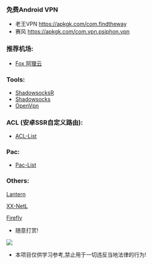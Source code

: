 ### 免费Android VPN
- 老王VPN https://apkgk.com/com.findtheway
- 赛风 https://apkgk.com/com.vpn.psiphon.vpn

### 推荐机场:
- [Fox 阿狸云](https://fox-c.top/auth/register?code=xVDy)

### Tools:

- [ShadowsocksR](https://github.com/shadowsocksr-backup/shadowsocksr-android/releases)
- [Shadowsocks](https://github.com/HaoleiQin/Over-The-Wall/tree/master/Tools/Shadowsocks)  
- [OpenVpn](https://github.com/HaoleiQin/Over-The-Wall/tree/master/Tools/OpenVpn) 

### ACL (安卓SSR自定义路由):
- [ACL-List](https://github.com/ACL4SSR/ACL4SSR)

### Pac:
- [Pac-List](https://github.com/HaoleiQin/Over-The-Wall/blob/master/user-rule.txt)

### Others:

[Lantern](https://github.com/getlantern/lantern)

[XX-NetL](https://github.com/XX-net/XX-Net)

[Firefly](https://github.com/yinghuocho/firefly-proxy) 

- 随意打赏!

![](https://github.com/HaoleiQin/Over-The-Wall/blob/master/image/wechatAndAliPay.png?raw=true) 

* 本项目仅供学习参考,禁止用于一切违反当地法律的行为!
